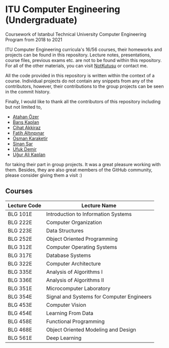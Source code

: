
# ITU Computer Engineering (Undergraduate)
Coursework of Istanbul Technical University Computer Engineering Program from 2018 to 2021

ITU Computer Engineering curricula's 16/56 courses, their homeworks and projects can be found in this repository. Lecture notes, presentations, course files, previous exams etc. are not to be found within this repository. For all of the other materials, you can visit [NotKutusu](http://notkutusu.com/) or contact me.

All the code provided in this repository is written within the context of a course. Individual projects do not contain any snippets from any of the contributors, however, their contributions to the group projects can be seen in the commit history.

Finally, I would like to thank all the contributors of this repository including but not limited to,

- [Atahan Özer](https://github.com/TrubadurOsman)
- [Barış Kaplan](https://github.com/kaplanbar)
- [Cihat Akkiraz](https://github.com/cakkiraz)
- [Fatih Altınpınar](https://github.com/fatihaltinpinar)
- [Osman Karaketir](https://github.com/karaketir16)
- [Sinan Şar](https://github.com/sinansar123)
- [Ufuk Demir](https://github.com/demiruf17)
- [Uğur Ali Kaplan](https://github.com/UgurKap)

for taking their part in group projects. It was a great pleasure working with them. Besides, they are also great members of the GitHub community, please consider giving them a visit :)


## Courses
| Lecture Code | Lecture Name |
|--|--|
| BLG 101E | Introduction to Information Systems |
| BLG 222E | Computer Organization |
| BLG 223E | Data Structures |
| BLG 252E | Object Oriented Programming |
| BLG 312E | Computer Operating Systems	|
| BLG 317E | Database Systems |
| BLG 322E | Computer Architecture |
| BLG 335E | Analysis of Algorithms I |
| BLG 336E | Analysis of Algorithms II |
| BLG 351E | Microcomputer Laboratory |
| BLG 354E | Signal and Systems for Computer Engineers |
| BLG 453E | Computer Vision |
| BLG 454E | Learning From Data |
| BLG 458E | Functional Programming |
| BLG 468E | Object Oriented Modeling and Design |
| BLG 561E | Deep Learning |
